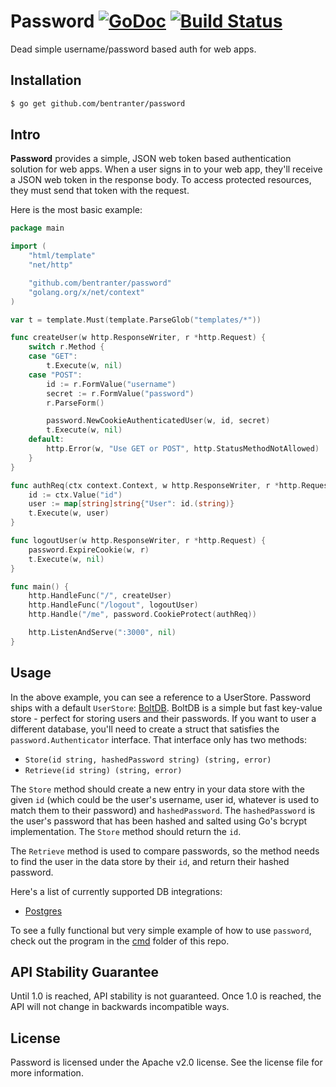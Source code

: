 Password [![GoDoc](https://godoc.org/github.com/bentranter/password?status.svg)](https://godoc.org/github.com/bentranter/password) [![Build Status](https://semaphoreci.com/api/v1/projects/4b4281c9-7095-4547-92b3-902b06b88e9d/645033/badge.svg)](https://semaphoreci.com/bentranter/password)
===

Dead simple username/password based auth for web apps.

Installation
---

```bash
$ go get github.com/bentranter/password
```

Intro
---

**Password** provides a simple, JSON web token based authentication solution for web apps. When a user signs in to your web app, they'll receive a JSON web token in the response body. To access protected resources, they must send that token with the request.

Here is the most basic example:

```go
package main

import (
	"html/template"
	"net/http"

	"github.com/bentranter/password"
	"golang.org/x/net/context"
)

var t = template.Must(template.ParseGlob("templates/*"))

func createUser(w http.ResponseWriter, r *http.Request) {
	switch r.Method {
	case "GET":
		t.Execute(w, nil)
	case "POST":
		id := r.FormValue("username")
		secret := r.FormValue("password")
		r.ParseForm()

		password.NewCookieAuthenticatedUser(w, id, secret)
		t.Execute(w, nil)
	default:
		http.Error(w, "Use GET or POST", http.StatusMethodNotAllowed)
	}
}

func authReq(ctx context.Context, w http.ResponseWriter, r *http.Request) {
	id := ctx.Value("id")
	user := map[string]string{"User": id.(string)}
	t.Execute(w, user)
}

func logoutUser(w http.ResponseWriter, r *http.Request) {
	password.ExpireCookie(w, r)
	t.Execute(w, nil)
}

func main() {
	http.HandleFunc("/", createUser)
	http.HandleFunc("/logout", logoutUser)
	http.Handle("/me", password.CookieProtect(authReq))

	http.ListenAndServe(":3000", nil)
}
```

Usage
---

In the above example, you can see a reference to a UserStore. Password ships with a default `UserStore`: [BoltDB](https://github.com/boltdb/bolt). BoltDB is a simple but fast key-value store - perfect for storing users and their passwords. If you want to user a different database, you'll need to create a struct that satisfies the `password.Authenticator` interface. That interface only has two methods:
- `Store(id string, hashedPassword string) (string, error)`
- `Retrieve(id string) (string, error)`

The `Store` method should create a new entry in your data store with the given `id` (which could be the user's username, user id, whatever is used to match them to their password) and `hashedPassword`. The `hashedPassword` is the user's password that has been hashed and salted using Go's bcrypt implementation. The `Store` method should return the `id`.

The `Retrieve` method is used to compare passwords, so the method needs to find the user in the data store by their `id`, and return their hashed password.

Here's a list of currently supported DB integrations:

- [Postgres](https://github.com/bentranter/postgres-password-client)

To see a fully functional but very simple example of how to use `password`, check out the program in the [cmd](https://github.com/bentranter/password/tree/master/cmd) folder of this repo.

API Stability Guarantee
---

Until 1.0 is reached, API stability is not guaranteed. Once 1.0 is reached, the API will not change in backwards incompatible ways.

License
---

Password is licensed under the Apache v2.0 license. See the license file for more information.
